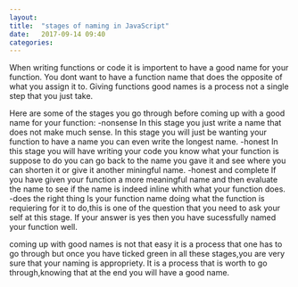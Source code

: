 ```yaml
---
layout: 
title:  "stages of naming in JavaScript"
date:   2017-09-14 09:40
categories: 
---
```

When writing functions or code it is importent to have a good name for your function.
You dont want to have a function name  that does the opposite of what you assign it to. 
Giving functions good names is a process not a single step that you just take.


Here are some of the stages you go through before coming up with a good name for your function:
          -nonsense
            In this stage you just write a name that does not make much sense.
            In this stage you will just be wanting your function to have a name you can even write the longest name.
         -honest
           In this stage you will have writing your code you know what your function is suppose to do you can go back to the name you gave it and see where you can shorten it or give it another miningful name.
        -honest and complete
         If you have given your function a more meaningful name and then evaluate the name to see if the name is indeed inline whith what your function does.
        -does the right thing 
        Is your function name doing what the function is requiering for it to do,this is one of the question that  you need to ask your self at this stage.
        If your answer is yes then you have sucessfully named your function well.


coming up with good names is not that easy it is a process that one has to go through but once you have ticked green in all these stages,you are very sure that your naming is appropriety.
It is a process that is worth to go through,knowing that at the end you will have a good name.

 
